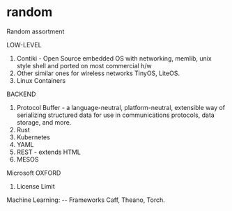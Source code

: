 # random
Random assortment

LOW-LEVEL

1) Contiki - Open Source embedded OS with networking, memlib, unix style shell and ported on most commercial h/w
2) Other similar ones for wireless networks TinyOS, LiteOS.
3) Linux Containers

BACKEND

1) Protocol Buffer - a language-neutral, platform-neutral, extensible way of serializing structured data for use in communications protocols, data storage, and more.
2) Rust
3) Kubernetes
4) YAML
5) REST - extends HTML
6) MESOS

Microsoft OXFORD
1) License Limit

Machine Learning:
-- Frameworks
      Caff, Theano, Torch.
